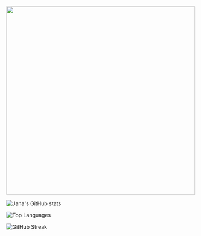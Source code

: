 ## 
<img src="https://media.giphy.com/media/69jvP3VXUYhr3YUYu9/giphy.gif" width="500"/>
<!-- 🌹 Custom Burgundy + Gold GitHub Stats -->

![Jana's GitHub stats](https://github-readme-stats.vercel.app/api?username=jananour00&show_icons=true&title_color=800020&text_color=FFD700&icon_color=FFD700&bg_color=00000000&border_color=800020)

![Top Languages](https://github-readme-stats.vercel.app/api/top-langs/?username=jananour00&layout=compact&title_color=800020&text_color=FFD700&icon_color=FFD700&bg_color=00000000&border_color=800020)

![GitHub Streak](https://streak-stats.demolab.com?user=jananour00&theme=default&hide_border=false&background=00000000&ring=FFD700&fire=800020&currStreakLabel=FFD700)
